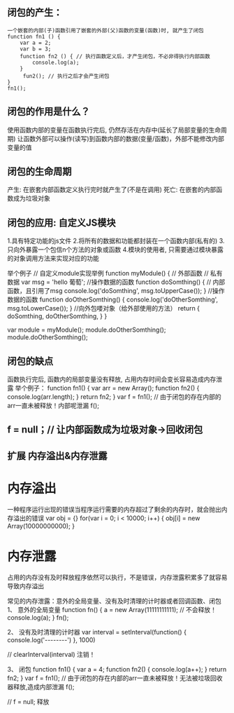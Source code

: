 ## 闭包的产生：
    一个嵌套的内部(子)函数引用了嵌套的外部(父)函数的变量(函数)时, 就产生了闭包function fn1 () {
        var a = 2;
        var b = 3;
        function fn2 () { // 执行函数定义后，才产生闭包，不必非得执行内部函数
            console.log(a);
        }
         fun2(); // 执行之后才会产生闭包
    }
    fn1();

## 闭包的作用是什么？
使用函数内部的变量在函数执行完后, 仍然存活在内存中(延长了局部变量的生命周期)
让函数外部可以操作(读写)到函数内部的数据(变量/函数)，外部不能修改内部变量的值

## 闭包的生命周期
产生: 在嵌套内部函数定义执行完时就产生了(不是在调用)
死亡: 在嵌套的内部函数成为垃圾对象

<script type="text/javascript">
function fun1() {
  //问题2: 此时闭包产生了吗? 产生了，函数提升，内部函数已经创建！
  var a = 3;
  function fun2() {
    a++;
    console.log(a);
  }
  return fun2;
}

//问题1: 此时闭包产生了吗?   产生了
var f = fun1();
//问题3: 此时闭包释放了吗?  // 没有
f();
f();
//问题4: 此时闭包释放回收了吗?   // 没有
//问题5: 如何让闭包释放回收呢?  f = null; 包含闭包的函数对象成为了垃圾对象！
</script>


## 闭包的应用: 自定义JS模块
1.具有特定功能的js文件 
2.将所有的数据和功能都封装在一个函数内部(私有的)
3.只向外暴露一个包信n个方法的对象或函数
4.模块的使用者, 只需要通过模块暴露的对象调用方法来实现对应的功能

举个例子 // 自定义module实现举例
function myModule() { // 外部函数
    // 私有数据
    var msg = 'hello 葡萄';
    //操作数据的函数
    function doSomthing() { // 内部函数，且引用了msg
        console.log('doSomthing', msg.toUpperCase());
    }
    //操作数据的函数
    function doOtherSomthing() {
        console.log('doOtherSomthing', msg.toLowerCase());
    }
    //向外包喽对象（给外部使用的方法）
    return {
        doSomthing,
        doOtherSomthing,
    }
}

var module = myModule();
module.doOtherSomthing();
module.doOtherSomthing();

## 闭包的缺点
函数执行完后, 函数内的局部变量没有释放, 占用内存时间会变长容易造成内存泄露
举个例子：
function fn1() {
    var arr = new Array();
    function fn2() {
        console.log(arr.length);
    }
    return fn2;
}
var f = fn1(); // 由于闭包的存在内部的arr一直未被释放！内部呢泄漏
f();

## f = null；// 让内部函数成为垃圾对象->回收闭包


## 扩展 内存溢出&内存泄露
# 内存溢出
一种程序运行出现的错误当程序运行需要的内存超过了剩余的内存时，就会抛出内存溢出的错误
var obj = {}
for(var i = 0; i < 10000; i++) {
    obj[i] = new Array(10000000000);
}

# 内存泄露
占用的内存没有及时释放程序依然可以执行，不是错误，内存泄露积累多了就容易导致内存溢出

常见的内存泄露：意外的全局变量、没有及时清理的计时器或者回调函数、闭包
1、 意外的全局变量
function fn() {
    a = new Array(11111111111); // 不会释放！
    console.log(a); 
}
fn();

2、 没有及时清理的计时器
var interval = setInterval(function() { 
    console.log('--------')
}, 1000)

// clearInterval(interval) 注销！

3、 闭包
function fn1() {
    var a = 4;
    function fn2() {
        console.log(a++);
    }
    return fn2;
}
var f = fn1(); // 由于闭包的存在内部的arr一直未被释放！无法被垃圾回收器释放,造成内部泄漏
f();

// f = null; 释放

